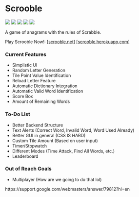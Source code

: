 # Scrooble
![](https://img.shields.io/github/stars/ColinLi33/Scrooble) ![](https://img.shields.io/github/forks/ColinLi33/Scrooble) ![](https://img.shields.io/github/tag/ColinLi33/Scrooble) ![](https://img.shields.io/github/release/ColinLi33/Scrooble) ![](https://img.shields.io/github/issues/ColinLi33/Scrooble)

A game of anagrams with the rules of Scrabble.

Play Scrooble Now!: [[scrooble.net]](http://scrooble.net "scrooble.net") [[scrooble.herokuapp.com]](http://scrooble.herokuapp.com "[scrooble.herokuapp.com]")

### Current Features
- Simplistic UI
- Random Letter Generation
- Tile Point Value Identification
- Reload Letter Feature
- Automatic Dictionary Integration
- Automatic Valid Word Identification
- Score Box
- Amount of Remaining Words

### To-Do List
- Better Backend Structure
- Text Alerts (Correct Word, Invalid Word, Word Used Already)
- Better GUI in general (CSS IS HARD)
- Custom Tile Amount (Based on user input)
- Timer/Stopwatch
- Different Modes (Time Attack, Find All Words, etc.)
- Leaderboard 

### Out of Reach Goals
- Multiplayer (How are we going to do that lol)


<!DOCTYPE html>
<html>
  <head>
    <meta charset="utf-8">
    <meta name="Description" CONTENT="Author: A.N. Author, Illustrator: P. Picture, Category: Books, Price:  £9.24, Length: 784 pages">
    <meta name="google-site-verification" content="+nxGUDJ4QpAZ5l9Bsjdi102tLVC21AIh5d1Nl23908vVuFHs34="/>
    <title>Example Books - high-quality used books for children</title>
    <meta name="robots" content="noindex,nofollow">
    https://support.google.com/webmasters/answer/79812?hl=en
